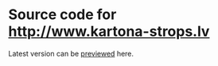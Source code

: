 # Source code for http://www.kartona-strops.lv

Latest version can be [previewed](https://htmlpreview.github.io/?https://github.com/aabele/kartona-strops.lv/blob/master/index.html) here.






